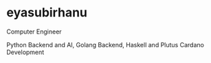 # eyasubirhanu
Computer Engineer

Python Backend and AI, Golang Backend, Haskell and Plutus Cardano Development

